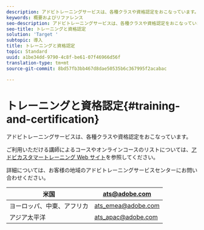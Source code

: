 ```yaml
---
description: アドビトレーニングサービスは、各種クラスや資格認定をおこなっています。
keywords: 概要およびリファレンス
seo-description: アドビトレーニングサービスは、各種クラスや資格認定をおこなっています。
seo-title: トレーニングと資格認定
solution: 'Target '
subtopic: 導入
title: トレーニングと資格認定
topic: Standard
uuid: a1be34dd-9790-4c8f-be61-07f46966d56f
translation-type: tm+mt
source-git-commit: 8bd57fb3bb467d8dae50535b6c367995f2acabac

---
```



# トレーニングと資格認定{#training-and-certification}

アドビトレーニングサービスは、各種クラスや資格認定をおこなっています。

ご利用いただける講師によるコースやオンラインコースのリストについては、[アドビカスタマートレーニング Web サイト](https://training.adobe.com/training/courses.html#solution=adobeTarget)を参照してください。

詳細については、お客様の地域のアドビトレーニングサービスセンターにお問い合わせください。

| 米国 | [ats@adobe.com](mailto:ats@adobe.com) |
|---|---|
| ヨーロッパ、中東、アフリカ | [ats_emea@adobe.com](mailto:ats_emea@adobe.com) |
| アジア太平洋 | [ats_apac@adobe.com](mailto:ats_apac@adobe.com) |

